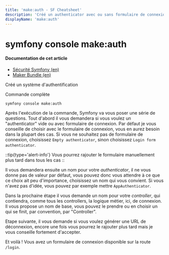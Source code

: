```yaml
---
title: 'make:auth - SF Cheatsheet'
description: 'Créé un authenticator avec ou sans formulaire de connexion'
displayName: 'make:auth'
---
```


# symfony console make:auth
#### **Documentation de cet article**
- [Sécurité Symfony (en)](https://symfony.com/doc/current/security.html)
- [Maker Bundle (en)](https://symfony.com/bundles/SymfonyMakerBundle/current/index.html)

Créé un système d'authentification

Commande complète
```
symfony console make:auth
```

Après l'exécution de la commande, Symfony va vous poser une série de questions. Tout d'abord il vous demandera si vous voulez un "authenticator" vide ou avec formulaire de connexion. Par défaut je vous conseille de choisir avec le formulaire de connexion, vous en aurez besoin dans la plupart des cas. Si vous ne souhaitez pas de formulaire de connexion, choisissez `Empty authenticator`, sinon choisissez `Login form authenticator`.

::tip{type='alert-info'}
Vous pourrez rajouter le formulaire manuellement plus tard dans tous les cas
::

Il vous demandera ensuite un nom pour votre _authenticator_, il ne vous donne pas de valeur par défaut, vous pouvez donc vous attendre à ce que ce choix ait peu d'importance, choisissez un nom qui vous convient. Si vous n'avez pas d'idée, vous pouvez par exemple mettre `AppAuthenticator`.

Dans la prochaine étape il vous demande un nom pour votre _controller_, qui contiendra, comme tous les controllers, la logique métier, ici, de connexion. Il vous propose un nom de base, vous pouvez le prendre ou en choisir un qui se finit, par convention, par "Controller".

Etape suivante, il vous demande si vous voulez générer une URL de déconnexion, encore une fois vous pourrez le rajouter plus tard mais je vous conseille fortement d'accepter.

Et voilà ! Vous avez un formulaire de connexion disponible sur la route `/login`.